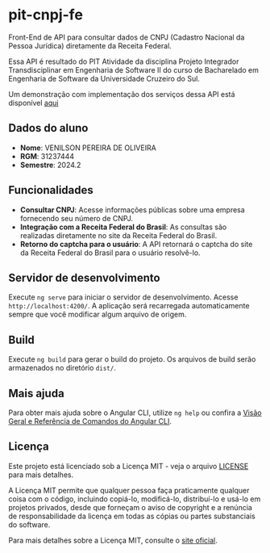 # pit-cnpj-fe

Front-End de API para consultar dados de CNPJ (Cadastro Nacional da Pessoa Jurídica) diretamente da Receita Federal.

Essa API é resultado do PIT Atividade da disciplina Projeto Integrador Transdisciplinar em Engenharia de Software II do curso de Bacharelado em Engenharia de Software da Universidade Cruzeiro do Sul.

Um demonstração com implementação dos serviços dessa API está disponível [aqui](https://pit-cnpj.venith.com.br)

## Dados do aluno
- **Nome**: VENILSON PEREIRA DE OLIVEIRA
- **RGM**: 31237444
- **Semestre**: 2024.2

## Funcionalidades

- **Consultar CNPJ**: Acesse informações públicas sobre uma empresa fornecendo seu número de CNPJ.
- **Integração com a Receita Federal do Brasil**: As consultas são realizadas diretamente no site da Receita Federal do Brasil.
- **Retorno do captcha para o usuário**: A API retornará o captcha do site da Receita Federal do Brasil para o usuário resolvê-lo.

## Servidor de desenvolvimento

Execute `ng serve` para iniciar o servidor de desenvolvimento. Acesse `http://localhost:4200/`. A aplicação será recarregada automaticamente sempre que você modificar algum arquivo de origem.

## Build

Execute `ng build` para gerar o build do projeto. Os arquivos de build serão armazenados no diretório `dist/`.

## Mais ajuda

Para obter mais ajuda sobre o Angular CLI, utilize `ng help` ou confira a [Visão Geral e Referência de Comandos do Angular CLI](https://angular.io/cli).

## Licença

Este projeto está licenciado sob a Licença MIT - veja o arquivo [LICENSE](./LICENSE) para mais detalhes.

A Licença MIT permite que qualquer pessoa faça praticamente qualquer coisa com o código, incluindo copiá-lo, modificá-lo, distribuí-lo e usá-lo em projetos privados, desde que forneçam o aviso de copyright e a renúncia de responsabilidade da licença em todas as cópias ou partes substanciais do software.

Para mais detalhes sobre a Licença MIT, consulte o [site oficial](https://opensource.org/licenses/MIT).



